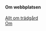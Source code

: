 #### Om webbplatsen

[Allt om trädgård](index)<br>
[Om](om)
<!-- [FIGURE src="image/tree.jpg?w=200" class="right" caption="Bild på mig"] -->
